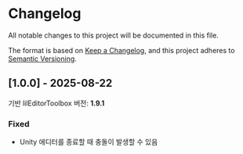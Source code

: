 # Changelog
All notable changes to this project will be documented in this file.

The format is based on [Keep a Changelog](https://keepachangelog.com/en/1.0.0/),
and this project adheres to [Semantic Versioning](https://semver.org/spec/v2.0.0.html).

<!--
## [1.x.x] - 2025-x-x
기반 lilEditorToolbox 버전: <b>1.x.x</b>

### Added
- 

### Changed
- 

### Deprecated 
- 

### Removed 
- 

### Fixed 
- 

---

-->

## [1.0.0] - 2025-08-22
기반 lilEditorToolbox 버전: <b>1.9.1</b>

### Fixed
- Unity 에디터를 종료할 때 충돌이 발생할 수 있음
